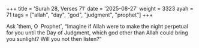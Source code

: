 +++
title = 'Surah 28, Verses 71'
date = '2025-08-27'
weight = 3323
ayah = 71
tags = ["allah", "day", "god", "judgment", "prophet"]
+++

Ask ˹them, O  Prophet˺, “Imagine if Allah were to make the night perpetual for you until the Day of Judgment, which god other than Allah could bring you sunlight? Will you not then listen?”